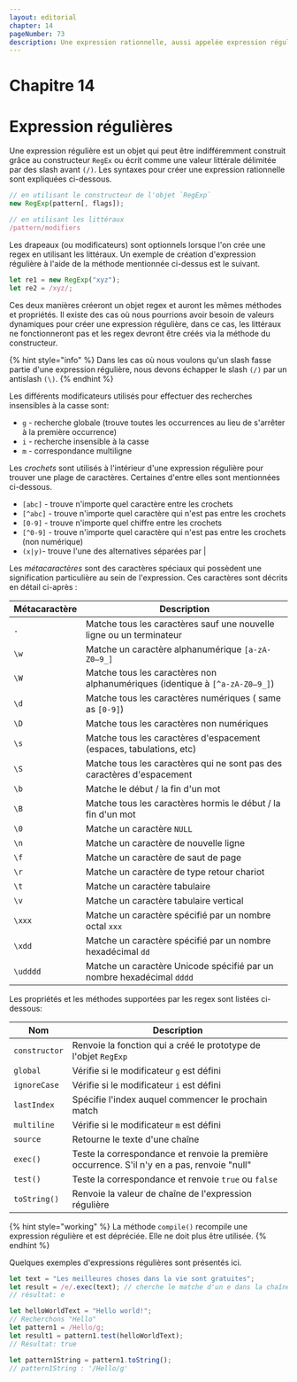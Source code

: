 ```yaml
---
layout: editorial
chapter: 14
pageNumber: 73
description: Une expression rationnelle, aussi appelée expression régulière et abrégé "regex", est un outil puissant pour la correspondance de modèles et la recherche à l'intérieur des chaînes. Les regex apportent une manière rapide et flexible de chercher, faire correspondre et manipuler le texte en se basant sur des modèles spécifiques.
---
```


# Chapitre 14

# Expression régulières

Une expression régulière est un objet qui peut être indifféremment construit grâce au constructeur `RegEx` ou écrit comme une valeur littérale délimitée par des slash avant `(/)`. Les syntaxes pour créer une expression rationnelle sont expliquées ci-dessous.

```javascript
// en utilisant le constructeur de l'objet `RegExp`
new RegExp(pattern[, flags]);

// en utilisant les littéraux
/pattern/modifiers
```

Les drapeaux (ou modificateurs) sont optionnels lorsque l'on crée une regex en utilisant les littéraux. Un exemple de création d'expression régulière à l'aide de la méthode mentionnée ci-dessus est le suivant.

```javascript
let re1 = new RegExp("xyz");
let re2 = /xyz/;
```

Ces deux manières créeront un objet regex et auront les mêmes méthodes et propriétés. Il existe des cas où nous pourrions avoir besoin de valeurs dynamiques pour créer une expression régulière, dans ce cas, les littéraux ne fonctionneront pas et les regex devront être créés via la méthode du constructeur.

{% hint style="info" %}
Dans les cas où nous voulons qu'un slash fasse partie d'une expression régulière, nous devons échapper le slash `(/)` par un antislash `(\)`.
{% endhint %}

Les différents modificateurs utilisés pour effectuer des recherches insensibles à la casse sont:

- `g` - recherche globale (trouve toutes les occurrences au lieu de s'arrêter à la première occurrence)
- `i` - recherche insensible à la casse
- `m` - correspondance multiligne

Les _crochets_ sont utilisés à l'intérieur d'une expression régulière pour trouver une plage de caractères. Certaines d'entre elles sont mentionnées ci-dessous.

- `[abc]` - trouve n'importe quel caractère entre les crochets
- `[^abc]` - trouve n'importe quel caractère qui n'est pas entre les crochets
- `[0-9]` - trouve n'importe quel chiffre entre les crochets
- `[^0-9]` - trouve n'importe quel caractère qui n'est pas entre les crochets (non numérique)
- `(x|y)`- trouve l'une des alternatives séparées par |

Les _métacaractères_ sont des caractères spéciaux qui possèdent une signification particulière au sein de l'expression. Ces caractères sont décrits en détail ci-après :

| Métacaractère | Description                                                                  |
| ------------- | ---------------------------------------------------------------------------- |
| `.`           | Matche tous les caractères sauf une nouvelle ligne ou un terminateur         |
| `\w`          | Matche un caractère alphanumérique `[a-zA-Z0–9_]`                            |
| `\W`          | Matche tous les caractères non alphanumériques (identique à `[^a-zA-Z0–9_]`) |
| `\d`          | Matche tous les caractères numériques ( same as `[0-9]`)                     |
| `\D`          | Matche tous les caractères non numériques                                    |
| `\s`          | Matche tous les caractères d'espacement (espaces, tabulations, etc)          |
| `\S`          | Matche tous les caractères qui ne sont pas des caractères d'espacement       |
| `\b`          | Matche le début / la fin d'un mot                                            |
| `\B`          | Matche tous les caractères hormis le début / la fin d'un mot                 |
| `\0`          | Matche un caractère `NULL`                                                   |
| `\n`          | Matche un caractère de nouvelle ligne                                        |
| `\f`          | Matche un caractère de saut de page                                          |
| `\r`          | Matche un caractère de type retour chariot                                   |
| `\t`          | Matche un caractère tabulaire                                                |
| `\v`          | Matche un caractère tabulaire vertical                                       |
| `\xxx`        | Matche un caractère spécifié par un nombre octal `xxx`                       |
| `\xdd`        | Matche un caractère spécifié par un nombre hexadécimal `dd`                  |
| `\udddd`      | Matche un caractère Unicode spécifié par un nombre hexadécimal `dddd`        |

Les propriétés et les méthodes supportées par les regex sont listées ci-dessous:

| Nom           | Description                                                                                  |
| ------------- | -------------------------------------------------------------------------------------------- |
| `constructor` | Renvoie la fonction qui a créé le prototype de l'objet `RegExp`                              |
| `global`      | Vérifie si le modificateur `g` est défini                                                    |
| `ignoreCase`  | Vérifie si le modificateur `i` est défini                                                    |
| `lastIndex`   | Spécifie l'index auquel commencer le prochain match                                          |
| `multiline`   | Vérifie si le modificateur `m` est défini                                                    |
| `source`      | Retourne le texte d'une chaîne                                                               |
| `exec()`      | Teste la correspondance et renvoie la première occurrence. S'il n'y en a pas, renvoie "null" |
| `test()`      | Teste la correspondance et renvoie `true` ou `false`                                         |
| `toString()`  | Renvoie la valeur de chaîne de l'expression régulière                                        |

{% hint style="working" %}
La méthode `compile()` recompile une expression régulière et est dépréciée. Elle ne doit plus être utilisée.
{% endhint %}

Quelques exemples d'expressions régulières sont présentés ici.

```javascript
let text = "Les meilleures choses dans la vie sont gratuites";
let result = /e/.exec(text); // cherche le matche d'un e dans la chaîne "text"
// résultat: e

let helloWorldText = "Hello world!";
// Recherchons "Hello"
let pattern1 = /Hello/g;
let result1 = pattern1.test(helloWorldText);
// Résultat: true

let pattern1String = pattern1.toString();
// pattern1String : '/Hello/g'
```
